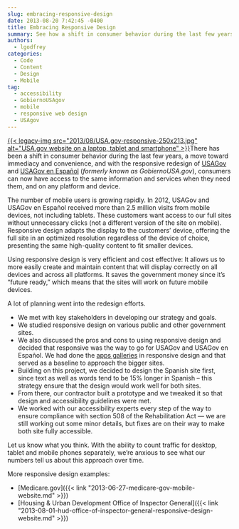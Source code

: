 ```yaml
---
slug: embracing-responsive-design
date: 2013-08-20 7:42:45 -0400
title: Embracing Responsive Design
summary: See how a shift in consumer behavior during the last few years lead to the responsive redesign of USA.gov and GobiernoUSA.gov.
authors:
  - lgodfrey
categories:
  - Code
  - Content
  - Design
  - Mobile
tag:
  - accessibility
  - GobiernoUSAgov
  - mobile
  - responsive web design
  - USAgov
---
```


<a href="https://s3.amazonaws.com/digitalgov/_legacy-img/2013/08/USA.gov-responsive.jpg">{{< legacy-img src="2013/08/USA.gov-responsive-250x213.jpg" alt="USA.gov website on a laptop, tablet and smartphone" >}}</a>There has been a shift in consumer behavior during the last few years, a move toward immediacy and convenience, and with the responsive redesign of [USAGov](https://www.usa.gov/) and [USAGov en Espa&#241;ol](https://www.usa.gov/espanol/) (_formerly known as GobiernoUSA.gov_), consumers can now have access to the same information and services when they need them, and on any platform and device. 

The number of mobile users is growing rapidly. In 2012, USAGov and USAGov en Espa&#241;ol received more than 2.5 million visits from mobile devices, not including tablets. These customers want access to our full sites without unnecessary clicks (not a different version of the site on mobile). Responsive design adapts the display to the customers’ device, offering the full site in an optimized resolution regardless of the device of choice, presenting the same high-quality content to fit smaller devices. 

Using responsive design is very efficient and cost effective: It allows us to more easily create and maintain content that will display correctly on all devices and across all platforms. It saves the government money since it’s “future ready,” which means that the sites will work on future mobile devices. 

A lot of planning went into the redesign efforts. 

* We met with key stakeholders in developing our strategy and goals.
* We studied responsive design on various public and other government sites.
* We also discussed the pros and cons to using responsive design and decided that responsive was the way to go for USAGov and USAGov en Espa&#241;ol. We had done the <a href="http://apps.usa.gov/" target="_blank">apps galleries</a> in responsive design and that served as a baseline to approach the bigger sites. 
* Building on this project, we decided to design the Spanish site first, since text as well as words tend to be 15% longer in Spanish &#8211; this strategy ensure that the design would work well for both sites. 
* From there, our contractor built a prototype and we tweaked it so that design and accessibility guidelines were met. 
* We worked with our accessibility experts every step of the way to ensure compliance with section 508 of the Rehabilitation Act &#8212; we are still working out some minor details, but fixes are on their way to make both site fully accessible. 

Let us know what you think. With the ability to count traffic for desktop, tablet and mobile phones separately, we’re anxious to see what our numbers tell us about this approach over time. 

More responsive design examples: 

* [Medicare.gov]({{< link "2013-06-27-medicare-gov-mobile-website.md" >}})
* [Housing & Urban Development Office of Inspector General]({{< link "2013-08-01-hud-office-of-inspector-general-responsive-design-website.md" >}})
